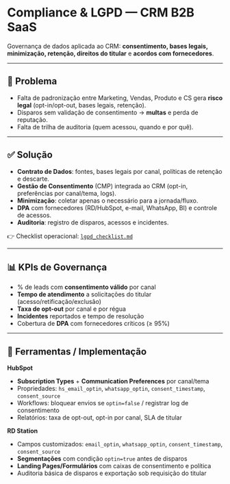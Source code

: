 # Compliance & LGPD — CRM B2B SaaS

Governança de dados aplicada ao CRM: **consentimento, bases legais, minimização, retenção, direitos do titular** e **acordos com fornecedores**.

---

## 📌 Problema
- Falta de padronização entre Marketing, Vendas, Produto e CS gera **risco legal** (opt-in/opt-out, bases legais, retenção).  
- Disparos sem validação de consentimento → **multas** e perda de reputação.  
- Falta de trilha de auditoria (quem acessou, quando e por quê).

---

## ✅ Solução
- **Contrato de Dados**: fontes, bases legais por canal, políticas de retenção e descarte.  
- **Gestão de Consentimento** (CMP) integrada ao CRM (opt-in, preferências por canal/tema, logs).  
- **Minimização**: coletar apenas o necessário para a jornada/fluxo.  
- **DPA** com fornecedores (RD/HubSpot, e-mail, WhatsApp, BI) e controle de acessos.  
- **Auditoria**: registro de disparos, acessos e incidentes.

👉 Checklist operacional: [`lgpd_checklist.md`](lgpd_checklist.md)

---

## 📊 KPIs de Governança
- % de leads com **consentimento válido** por canal  
- **Tempo de atendimento** a solicitações do titular (acesso/retificação/exclusão)  
- **Taxa de opt-out** por canal e por régua  
- **Incidentes** reportados e tempo de resolução  
- Cobertura de **DPA** com fornecedores críticos (≥ 95%)

---

## 🔧 Ferramentas / Implementação

**HubSpot**
- **Subscription Types** + **Communication Preferences** por canal/tema  
- Propriedades: `hs_email_optin`, `whatsapp_optin`, `consent_timestamp`, `consent_source`  
- Workflows: bloquear envios se `optin=false` / registrar log de consentimento  
- Relatórios: taxa de opt-out, opt-in por canal, SLA de titular

**RD Station**
- Campos customizados: `email_optin`, `whatsapp_optin`, `consent_timestamp`, `consent_source`  
- **Segmentações** com condição `optin=true` antes de disparos  
- **Landing Pages/Formulários** com caixas de consentimento e política  
- Auditoria básica de disparos e exportação sob requisição do titular
